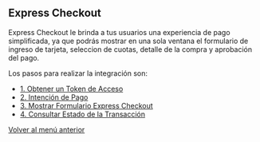 ## Express Checkout

Express Checkout le brinda a tus usuarios una experiencia de pago simplificada, ya que podrás mostrar en una sola ventana el formulario de ingreso de tarjeta, seleccion de cuotas, detalle de la compra y aprobación del pago.

Los pasos para realizar la integración son:

- [1. Obtener un Token de Acceso](obtener-token-acceso.md)
- [2. Intención de Pago](intencion-de-pago-express.md)
- [3. Mostrar Formulario Express Checkout](formulario-express-checkout.md)
- [4. Consultar Estado de la Transacción](consulta-de-estado-express.md)

[Volver al menú anterior](../introduction.md)
